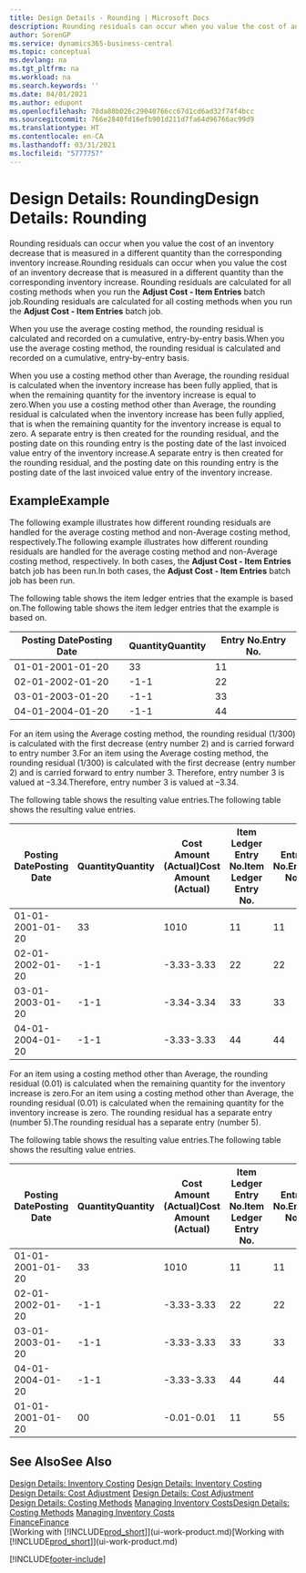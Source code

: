 ```yaml
---
title: Design Details - Rounding | Microsoft Docs
description: Rounding residuals can occur when you value the cost of an inventory decrease that is measured in a different quantity than the corresponding inventory increase. Rounding residuals are calculated for all costing methods when you run the **Adjust Cost - Item Entries** batch job.
author: SorenGP
ms.service: dynamics365-business-central
ms.topic: conceptual
ms.devlang: na
ms.tgt_pltfrm: na
ms.workload: na
ms.search.keywords: ''
ms.date: 04/01/2021
ms.author: edupont
ms.openlocfilehash: 78da80b026c29040766cc67d1cd6ad32f74f4bcc
ms.sourcegitcommit: 766e2840fd16efb901d211d7fa64d96766ac99d9
ms.translationtype: HT
ms.contentlocale: en-CA
ms.lasthandoff: 03/31/2021
ms.locfileid: "5777757"
---
```

# <a name="design-details-rounding"></a><span data-ttu-id="3e29d-104">Design Details: Rounding</span><span class="sxs-lookup"><span data-stu-id="3e29d-104">Design Details: Rounding</span></span>
<span data-ttu-id="3e29d-105">Rounding residuals can occur when you value the cost of an inventory decrease that is measured in a different quantity than the corresponding inventory increase.</span><span class="sxs-lookup"><span data-stu-id="3e29d-105">Rounding residuals can occur when you value the cost of an inventory decrease that is measured in a different quantity than the corresponding inventory increase.</span></span> <span data-ttu-id="3e29d-106">Rounding residuals are calculated for all costing methods when you run the **Adjust Cost - Item Entries** batch job.</span><span class="sxs-lookup"><span data-stu-id="3e29d-106">Rounding residuals are calculated for all costing methods when you run the **Adjust Cost - Item Entries** batch job.</span></span>  

 <span data-ttu-id="3e29d-107">When you use the average costing method, the rounding residual is calculated and recorded on a cumulative, entry-by-entry basis.</span><span class="sxs-lookup"><span data-stu-id="3e29d-107">When you use the average costing method, the rounding residual is calculated and recorded on a cumulative, entry-by-entry basis.</span></span>  

 <span data-ttu-id="3e29d-108">When you use a costing method other than Average, the rounding residual is calculated when the inventory increase has been fully applied, that is when the remaining quantity for the inventory increase is equal to zero.</span><span class="sxs-lookup"><span data-stu-id="3e29d-108">When you use a costing method other than Average, the rounding residual is calculated when the inventory increase has been fully applied, that is when the remaining quantity for the inventory increase is equal to zero.</span></span> <span data-ttu-id="3e29d-109">A separate entry is then created for the rounding residual, and the posting date on this rounding entry is the posting date of the last invoiced value entry of the inventory increase.</span><span class="sxs-lookup"><span data-stu-id="3e29d-109">A separate entry is then created for the rounding residual, and the posting date on this rounding entry is the posting date of the last invoiced value entry of the inventory increase.</span></span>  

## <a name="example"></a><span data-ttu-id="3e29d-110">Example</span><span class="sxs-lookup"><span data-stu-id="3e29d-110">Example</span></span>  
 <span data-ttu-id="3e29d-111">The following example illustrates how different rounding residuals are handled for the average costing method and non-Average costing method, respectively.</span><span class="sxs-lookup"><span data-stu-id="3e29d-111">The following example illustrates how different rounding residuals are handled for the average costing method and non-Average costing method, respectively.</span></span> <span data-ttu-id="3e29d-112">In both cases, the **Adjust Cost - Item Entries** batch job has been run.</span><span class="sxs-lookup"><span data-stu-id="3e29d-112">In both cases, the **Adjust Cost - Item Entries** batch job has been run.</span></span>  

 <span data-ttu-id="3e29d-113">The following table shows the item ledger entries that the example is based on.</span><span class="sxs-lookup"><span data-stu-id="3e29d-113">The following table shows the item ledger entries that the example is based on.</span></span>  

|<span data-ttu-id="3e29d-114">Posting Date</span><span class="sxs-lookup"><span data-stu-id="3e29d-114">Posting Date</span></span>|<span data-ttu-id="3e29d-115">Quantity</span><span class="sxs-lookup"><span data-stu-id="3e29d-115">Quantity</span></span>|<span data-ttu-id="3e29d-116">Entry No.</span><span class="sxs-lookup"><span data-stu-id="3e29d-116">Entry No.</span></span>|  
|------------------|--------------|---------------|  
|<span data-ttu-id="3e29d-117">01-01-20</span><span class="sxs-lookup"><span data-stu-id="3e29d-117">01-01-20</span></span>|<span data-ttu-id="3e29d-118">3</span><span class="sxs-lookup"><span data-stu-id="3e29d-118">3</span></span>|<span data-ttu-id="3e29d-119">1</span><span class="sxs-lookup"><span data-stu-id="3e29d-119">1</span></span>|  
|<span data-ttu-id="3e29d-120">02-01-20</span><span class="sxs-lookup"><span data-stu-id="3e29d-120">02-01-20</span></span>|<span data-ttu-id="3e29d-121">-1</span><span class="sxs-lookup"><span data-stu-id="3e29d-121">-1</span></span>|<span data-ttu-id="3e29d-122">2</span><span class="sxs-lookup"><span data-stu-id="3e29d-122">2</span></span>|  
|<span data-ttu-id="3e29d-123">03-01-20</span><span class="sxs-lookup"><span data-stu-id="3e29d-123">03-01-20</span></span>|<span data-ttu-id="3e29d-124">-1</span><span class="sxs-lookup"><span data-stu-id="3e29d-124">-1</span></span>|<span data-ttu-id="3e29d-125">3</span><span class="sxs-lookup"><span data-stu-id="3e29d-125">3</span></span>|  
|<span data-ttu-id="3e29d-126">04-01-20</span><span class="sxs-lookup"><span data-stu-id="3e29d-126">04-01-20</span></span>|<span data-ttu-id="3e29d-127">-1</span><span class="sxs-lookup"><span data-stu-id="3e29d-127">-1</span></span>|<span data-ttu-id="3e29d-128">4</span><span class="sxs-lookup"><span data-stu-id="3e29d-128">4</span></span>|  

 <span data-ttu-id="3e29d-129">For an item using the Average costing method, the rounding residual (1/300) is calculated with the first decrease (entry number 2) and is carried forward to entry number 3.</span><span class="sxs-lookup"><span data-stu-id="3e29d-129">For an item using the Average costing method, the rounding residual (1/300) is calculated with the first decrease (entry number 2) and is carried forward to entry number 3.</span></span> <span data-ttu-id="3e29d-130">Therefore, entry number 3 is valued at –3.34.</span><span class="sxs-lookup"><span data-stu-id="3e29d-130">Therefore, entry number 3 is valued at –3.34.</span></span>  

 <span data-ttu-id="3e29d-131">The following table shows the resulting value entries.</span><span class="sxs-lookup"><span data-stu-id="3e29d-131">The following table shows the resulting value entries.</span></span>  

|<span data-ttu-id="3e29d-132">Posting Date</span><span class="sxs-lookup"><span data-stu-id="3e29d-132">Posting Date</span></span>|<span data-ttu-id="3e29d-133">Quantity</span><span class="sxs-lookup"><span data-stu-id="3e29d-133">Quantity</span></span>|<span data-ttu-id="3e29d-134">Cost Amount (Actual)</span><span class="sxs-lookup"><span data-stu-id="3e29d-134">Cost Amount (Actual)</span></span>|<span data-ttu-id="3e29d-135">Item Ledger Entry No.</span><span class="sxs-lookup"><span data-stu-id="3e29d-135">Item Ledger Entry No.</span></span>|<span data-ttu-id="3e29d-136">Entry No.</span><span class="sxs-lookup"><span data-stu-id="3e29d-136">Entry No.</span></span>|  
|------------------|--------------|----------------------------|---------------------------|---------------|  
|<span data-ttu-id="3e29d-137">01-01-20</span><span class="sxs-lookup"><span data-stu-id="3e29d-137">01-01-20</span></span>|<span data-ttu-id="3e29d-138">3</span><span class="sxs-lookup"><span data-stu-id="3e29d-138">3</span></span>|<span data-ttu-id="3e29d-139">10</span><span class="sxs-lookup"><span data-stu-id="3e29d-139">10</span></span>|<span data-ttu-id="3e29d-140">1</span><span class="sxs-lookup"><span data-stu-id="3e29d-140">1</span></span>|<span data-ttu-id="3e29d-141">1</span><span class="sxs-lookup"><span data-stu-id="3e29d-141">1</span></span>|  
|<span data-ttu-id="3e29d-142">02-01-20</span><span class="sxs-lookup"><span data-stu-id="3e29d-142">02-01-20</span></span>|<span data-ttu-id="3e29d-143">-1</span><span class="sxs-lookup"><span data-stu-id="3e29d-143">-1</span></span>|<span data-ttu-id="3e29d-144">-3.33</span><span class="sxs-lookup"><span data-stu-id="3e29d-144">-3.33</span></span>|<span data-ttu-id="3e29d-145">2</span><span class="sxs-lookup"><span data-stu-id="3e29d-145">2</span></span>|<span data-ttu-id="3e29d-146">2</span><span class="sxs-lookup"><span data-stu-id="3e29d-146">2</span></span>|  
|<span data-ttu-id="3e29d-147">03-01-20</span><span class="sxs-lookup"><span data-stu-id="3e29d-147">03-01-20</span></span>|<span data-ttu-id="3e29d-148">-1</span><span class="sxs-lookup"><span data-stu-id="3e29d-148">-1</span></span>|<span data-ttu-id="3e29d-149">-3.34</span><span class="sxs-lookup"><span data-stu-id="3e29d-149">-3.34</span></span>|<span data-ttu-id="3e29d-150">3</span><span class="sxs-lookup"><span data-stu-id="3e29d-150">3</span></span>|<span data-ttu-id="3e29d-151">3</span><span class="sxs-lookup"><span data-stu-id="3e29d-151">3</span></span>|  
|<span data-ttu-id="3e29d-152">04-01-20</span><span class="sxs-lookup"><span data-stu-id="3e29d-152">04-01-20</span></span>|<span data-ttu-id="3e29d-153">-1</span><span class="sxs-lookup"><span data-stu-id="3e29d-153">-1</span></span>|<span data-ttu-id="3e29d-154">-3.33</span><span class="sxs-lookup"><span data-stu-id="3e29d-154">-3.33</span></span>|<span data-ttu-id="3e29d-155">4</span><span class="sxs-lookup"><span data-stu-id="3e29d-155">4</span></span>|<span data-ttu-id="3e29d-156">4</span><span class="sxs-lookup"><span data-stu-id="3e29d-156">4</span></span>|  

 <span data-ttu-id="3e29d-157">For an item using a costing method other than Average, the rounding residual (0.01) is calculated when the remaining quantity for the inventory increase is zero.</span><span class="sxs-lookup"><span data-stu-id="3e29d-157">For an item using a costing method other than Average, the rounding residual (0.01) is calculated when the remaining quantity for the inventory increase is zero.</span></span> <span data-ttu-id="3e29d-158">The rounding residual has a separate entry (number 5).</span><span class="sxs-lookup"><span data-stu-id="3e29d-158">The rounding residual has a separate entry (number 5).</span></span>  

 <span data-ttu-id="3e29d-159">The following table shows the resulting value entries.</span><span class="sxs-lookup"><span data-stu-id="3e29d-159">The following table shows the resulting value entries.</span></span>  

|<span data-ttu-id="3e29d-160">Posting Date</span><span class="sxs-lookup"><span data-stu-id="3e29d-160">Posting Date</span></span>|<span data-ttu-id="3e29d-161">Quantity</span><span class="sxs-lookup"><span data-stu-id="3e29d-161">Quantity</span></span>|<span data-ttu-id="3e29d-162">Cost Amount (Actual)</span><span class="sxs-lookup"><span data-stu-id="3e29d-162">Cost Amount (Actual)</span></span>|<span data-ttu-id="3e29d-163">Item Ledger Entry No.</span><span class="sxs-lookup"><span data-stu-id="3e29d-163">Item Ledger Entry No.</span></span>|<span data-ttu-id="3e29d-164">Entry No.</span><span class="sxs-lookup"><span data-stu-id="3e29d-164">Entry No.</span></span>|  
|------------------|--------------|----------------------------|---------------------------|---------------|  
|<span data-ttu-id="3e29d-165">01-01-20</span><span class="sxs-lookup"><span data-stu-id="3e29d-165">01-01-20</span></span>|<span data-ttu-id="3e29d-166">3</span><span class="sxs-lookup"><span data-stu-id="3e29d-166">3</span></span>|<span data-ttu-id="3e29d-167">10</span><span class="sxs-lookup"><span data-stu-id="3e29d-167">10</span></span>|<span data-ttu-id="3e29d-168">1</span><span class="sxs-lookup"><span data-stu-id="3e29d-168">1</span></span>|<span data-ttu-id="3e29d-169">1</span><span class="sxs-lookup"><span data-stu-id="3e29d-169">1</span></span>|  
|<span data-ttu-id="3e29d-170">02-01-20</span><span class="sxs-lookup"><span data-stu-id="3e29d-170">02-01-20</span></span>|<span data-ttu-id="3e29d-171">-1</span><span class="sxs-lookup"><span data-stu-id="3e29d-171">-1</span></span>|<span data-ttu-id="3e29d-172">-3.33</span><span class="sxs-lookup"><span data-stu-id="3e29d-172">-3.33</span></span>|<span data-ttu-id="3e29d-173">2</span><span class="sxs-lookup"><span data-stu-id="3e29d-173">2</span></span>|<span data-ttu-id="3e29d-174">2</span><span class="sxs-lookup"><span data-stu-id="3e29d-174">2</span></span>|  
|<span data-ttu-id="3e29d-175">03-01-20</span><span class="sxs-lookup"><span data-stu-id="3e29d-175">03-01-20</span></span>|<span data-ttu-id="3e29d-176">-1</span><span class="sxs-lookup"><span data-stu-id="3e29d-176">-1</span></span>|<span data-ttu-id="3e29d-177">-3.33</span><span class="sxs-lookup"><span data-stu-id="3e29d-177">-3.33</span></span>|<span data-ttu-id="3e29d-178">3</span><span class="sxs-lookup"><span data-stu-id="3e29d-178">3</span></span>|<span data-ttu-id="3e29d-179">3</span><span class="sxs-lookup"><span data-stu-id="3e29d-179">3</span></span>|  
|<span data-ttu-id="3e29d-180">04-01-20</span><span class="sxs-lookup"><span data-stu-id="3e29d-180">04-01-20</span></span>|<span data-ttu-id="3e29d-181">-1</span><span class="sxs-lookup"><span data-stu-id="3e29d-181">-1</span></span>|<span data-ttu-id="3e29d-182">-3.33</span><span class="sxs-lookup"><span data-stu-id="3e29d-182">-3.33</span></span>|<span data-ttu-id="3e29d-183">4</span><span class="sxs-lookup"><span data-stu-id="3e29d-183">4</span></span>|<span data-ttu-id="3e29d-184">4</span><span class="sxs-lookup"><span data-stu-id="3e29d-184">4</span></span>|  
|<span data-ttu-id="3e29d-185">01-01-20</span><span class="sxs-lookup"><span data-stu-id="3e29d-185">01-01-20</span></span>|<span data-ttu-id="3e29d-186">0</span><span class="sxs-lookup"><span data-stu-id="3e29d-186">0</span></span>|<span data-ttu-id="3e29d-187">-0.01</span><span class="sxs-lookup"><span data-stu-id="3e29d-187">-0.01</span></span>|<span data-ttu-id="3e29d-188">1</span><span class="sxs-lookup"><span data-stu-id="3e29d-188">1</span></span>|<span data-ttu-id="3e29d-189">5</span><span class="sxs-lookup"><span data-stu-id="3e29d-189">5</span></span>|  

## <a name="see-also"></a><span data-ttu-id="3e29d-190">See Also</span><span class="sxs-lookup"><span data-stu-id="3e29d-190">See Also</span></span>  
 <span data-ttu-id="3e29d-191">[Design Details: Inventory Costing](design-details-inventory-costing.md) </span><span class="sxs-lookup"><span data-stu-id="3e29d-191">[Design Details: Inventory Costing](design-details-inventory-costing.md) </span></span>  
 <span data-ttu-id="3e29d-192">[Design Details: Cost Adjustment](design-details-cost-adjustment.md) </span><span class="sxs-lookup"><span data-stu-id="3e29d-192">[Design Details: Cost Adjustment](design-details-cost-adjustment.md) </span></span>  
 <span data-ttu-id="3e29d-193">[Design Details: Costing Methods](design-details-costing-methods.md) [Managing Inventory Costs](finance-manage-inventory-costs.md)</span><span class="sxs-lookup"><span data-stu-id="3e29d-193">[Design Details: Costing Methods](design-details-costing-methods.md) [Managing Inventory Costs](finance-manage-inventory-costs.md)</span></span>  
 [<span data-ttu-id="3e29d-194">Finance</span><span class="sxs-lookup"><span data-stu-id="3e29d-194">Finance</span></span>](finance.md)  
 <span data-ttu-id="3e29d-195">[Working with [!INCLUDE[prod_short](includes/prod_short.md)]](ui-work-product.md)</span><span class="sxs-lookup"><span data-stu-id="3e29d-195">[Working with [!INCLUDE[prod_short](includes/prod_short.md)]](ui-work-product.md)</span></span>


[!INCLUDE[footer-include](includes/footer-banner.md)]